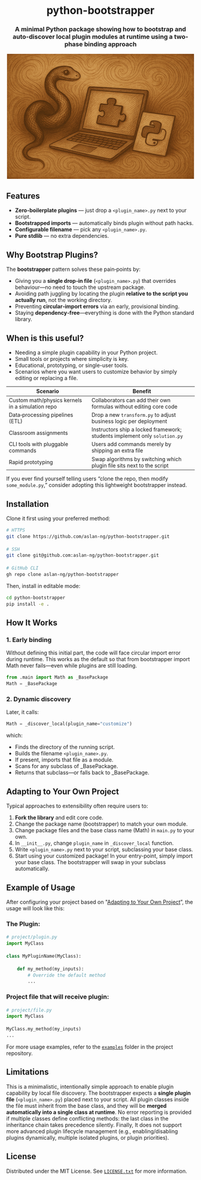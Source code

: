 <h1 align="center">
    python-bootstrapper
</h1>

<h3 align="center">
    A minimal Python package showing how to bootstrap and auto-discover local plugin modules at runtime using a two-phase binding approach
</h3>

<div align="center">
    <img src="https://raw.githubusercontent.com/aslan-ng/python-bootstrapper/refs/heads/main/assets/bootstrap-1.png" alt="python-bootstrapper" width="500">
</div>

## Features

- **Zero-boilerplate plugins** — just drop a `<plugin_name>.py` next to your script.
- **Bootstrapped imports** — automatically binds plugin without path hacks.
- **Configurable filename** — pick any `<plugin_name>.py`.
- **Pure stdlib** — no extra dependencies.

## Why Bootstrap Plugins?

The **bootstrapper** pattern solves these pain‑points by:

* Giving you a **single drop‑in file** (`<plugin_name>.py`) that overrides behaviour—no need to touch the upstream package.
* Avoiding path juggling by locating the plugin **relative to the script you actually run**, not the working directory.
* Preventing **circular‑import errors** via an early, provisional binding.
* Staying **dependency‑free**—everything is done with the Python standard library.

## When is this useful?

- Needing a simple plugin capability in your Python project.
- Small tools or projects where simplicity is key.
- Educational, prototyping, or single-user tools.
- Scenarios where you want users to customize behavior by simply editing or replacing a file.

| Scenario | Benefit |
|----------|---------|
| Custom math/physics kernels in a simulation repo | Collaborators can add their own formulas without editing core code |
| Data‑processing pipelines (ETL) | Drop a new `transform.py` to adjust business logic per deployment |
| Classroom assignments | Instructors ship a locked framework; students implement only `solution.py` |
| CLI tools with pluggable commands | Users add commands merely by shipping an extra file |
| Rapid prototyping | Swap algorithms by switching which plugin file sits next to the script |

If you ever find yourself telling users “clone the repo, then modify `some_module.py`,” consider adopting this lightweight bootstrapper instead.

## Installation

Clone it first using your preferred method:

```bash
# HTTPS
git clone https://github.com/aslan-ng/python-bootstrapper.git

# SSH
git clone git@github.com:aslan-ng/python-bootstrapper.git

# GitHub CLI
gh repo clone aslan-ng/python-bootstrapper
```

Then, install in editable mode:
```bash
cd python-bootstrapper
pip install -e .
```

## How It Works

### 1. Early binding
Without defining this initial part, the code will face circular import error during runtime. This works as the default so that from bootstrapper import Math never fails—even while plugins are still loading.

```python
from .main import Math as _BasePackage
Math = _BasePackage
```

### 2. Dynamic discovery

Later, it calls:

```python
Math = _discover_local(plugin_name="customize")
```

which:
* Finds the directory of the running script.
* Builds the filename `<plugin_name>.py`.
* If present, imports that file as a module.
* Scans for any subclass of _BasePackage.
* Returns that subclass—or falls back to _BasePackage.


## Adapting to Your Own Project

Typical approaches to extensibility often require users to:

1. **Fork the library** and edit core code.
2. Change the package name (bootstrapper) to match your own module.
3. Change package files and the base class name (Math) in `main.py` to your own.
4. In `__init__.py`, change `plugin_name` in `_discover_local` function.
5. Write `<plugin_name>.py` next to your script, subclassing your base class.
6. Start using your customized package! In your entry-point, simply import your base class. The bootstrapper will swap in your subclass automatically.

## Example of Usage

After configuring your project based on "[Adapting to Your Own Project](#adapting-to-your-own-project)”, the usage will look like this:

### The Plugin:
```python
# project/plugin.py
import MyClass

class MyPluginName(MyClass):

    def my_method(my_inputs):
        # Override the default method
        ...
```

### Project file that will receive plugin:
```python
# project/file.py
import MyClass

MyClass.my_method(my_inputs)
...
```

For more usage examples, refer to the [`examples`](https://github.com/aslan-ng/python-bootstrapper/tree/main/examples) folder in the project repository.

## Limitations

This is a minimalistic, intentionally simple approach to enable plugin capability by local file discovery. The bootstrapper expects a **single plugin file** (`<plugin_name>.py`) placed next to your script. All plugin classes inside the file must inherit from the base class, and they will be **merged automatically into a single class at runtime**. No error reporting is provided if multiple classes define conflicting methods: the last class in the inheritance chain takes precedence silently. Finally, It does not support more advanced plugin lifecycle management (e.g., enabling/disabling plugins dynamically, multiple isolated plugins, or plugin priorities).

## License

Distributed under the MIT License. See [`LICENSE.txt`](https://github.com/aslan-ng/python-bootstrapper/blob/main/LICENSE) for more information.